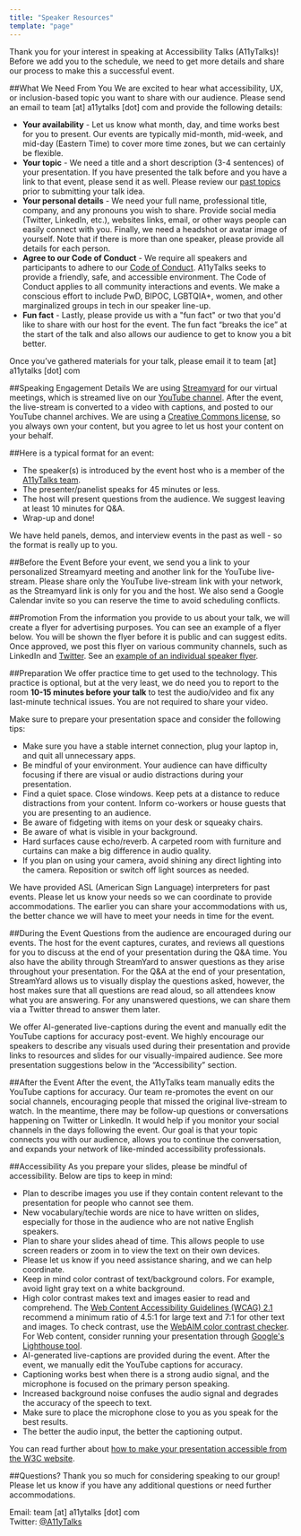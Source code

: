 ```yaml
---
title: "Speaker Resources"
template: "page"
---
```

Thank you for your interest in speaking at Accessibility Talks (A11yTalks)! Before we add you to the schedule, we need to get more details and share our process to make this a successful event.

##What We Need From You
We are excited to hear what accessibility, UX, or inclusion-based topic you want to share with our audience. Please send an email to team [at] a11ytalks [dot] com and provide the following details:
- **Your availability** - Let us know what month, day, and time works best for you to present. Our events are typically mid-month, mid-week, and mid-day (Eastern Time) to cover more time zones, but we can certainly be flexible.
- **Your topic** - We need a title and a short description (3-4 sentences) of your presentation. If you have presented the talk before and you have a link to that event, please send it as well. Please review our [past topics](https://www.youtube.com/c/AccessibilityTalks/videos) prior to submitting your talk idea.
- **Your personal details** - We need your full name, professional title, company, and any pronouns you wish to share. Provide social media (Twitter, LinkedIn, etc.), websites links, email, or other ways people can easily connect with you. Finally, we need a headshot or avatar image of yourself. Note that if there is more than one speaker, please provide all details for each person.
- **Agree to our Code of Conduct** - We require all speakers and participants to adhere to our [Code of Conduct](/pages/conduct). A11yTalks seeks to provide a friendly, safe, and accessible environment. The Code of Conduct applies to all community interactions and events. We make a conscious effort to include PwD, BIPOC, LGBTQIA+, women, and other marginalized groups in tech in our speaker line-up.
- **Fun fact** - Lastly, please provide us with a "fun fact" or two that you'd like to share with our host for the event. The fun fact “breaks the ice” at the start of the talk and also allows our audience to get to know you a bit better.

Once you’ve gathered materials for your talk, please email it to team [at] a11ytalks [dot] com

##Speaking Engagement Details
We are using [Streamyard](https://streamyard.com/resources/docs/getting-started) for our virtual meetings, which is streamed live on our [YouTube channel](https://www.youtube.com/c/AccessibilityTalks). After the event, the live-stream is converted to a video with captions, and posted to our YouTube channel archives. We are using a [Creative Commons license](https://support.google.com/youtube/answer/2797468?hl=en&ref_topic=2778546), so you always own your content, but you agree to let us host your content on your behalf.

##Here is a typical format for an event:
- The speaker(s) is introduced by the event host who is a member of the [A11yTalks team](/pages/about).
- The presenter/panelist speaks for 45 minutes or less.
- The host will present questions from the audience. We suggest leaving at least 10 minutes for Q&A.
- Wrap-up and done!

We have held panels, demos, and interview events in the past as well - so the format is really up to you.

##Before the Event
Before your event, we send you a link to your personalized Streamyard meeting and another link for the YouTube live-stream. Please share only the YouTube live-stream link with your network, as the Streamyard link is only for you and the host. We also send a Google Calendar invite so you can reserve the time to avoid scheduling conflicts.

##Promotion
From the information you provide to us about your talk, we will create a flyer for advertising purposes. You can see an example of a flyer below. You will be shown the flyer before it is public and can suggest edits. Once approved, we post this flyer on various community channels, such as LinkedIn and [Twitter](https://twitter.com/A11YTalks). See an [example of an individual speaker flyer](/media/A11yTalks-Dec2021.png).

##Preparation
We offer practice time to get used to the technology. This practice is optional, but at the very least, we do need you to report to the room **10-15 minutes before your talk** to test the audio/video and fix any last-minute technical issues. You are not required to share your video.

Make sure to prepare your presentation space and consider the following tips:
- Make sure you have a stable internet connection, plug your laptop in, and quit all unnecessary apps.
- Be mindful of your environment. Your audience can have difficulty focusing if there are visual or audio distractions during your presentation.
- Find a quiet space. Close windows. Keep pets at a distance to reduce distractions from your content. Inform co-workers or house guests that you are presenting to an audience.
- Be aware of fidgeting with items on your desk or squeaky chairs.
- Be aware of what is visible in your background.
- Hard surfaces cause echo/reverb. A carpeted room with furniture and curtains can make a big difference in audio quality.
- If you plan on using your camera, avoid shining any direct lighting into the camera. Reposition or switch off light sources as needed.

We have provided ASL (American Sign Language) interpreters for past events. Please let us know your needs so we can coordinate to provide accommodations. The earlier you can share your accommodations with us, the better chance we will have to meet your needs in time for the event.

##During the Event
Questions from the audience are encouraged during our events. The host for the event captures, curates, and reviews all questions for you to discuss at the end of your presentation during the Q&A time. You also have the ability through StreamYard to answer questions as they arise throughout your presentation. For the Q&A at the end of your presentation, StreamYard allows us to visually display the questions asked, however, the host makes sure that all questions are read aloud, so all attendees know what you are answering. For any unanswered questions, we can share them via a Twitter thread to answer them later.

We offer AI-generated live-captions during the event and manually edit the YouTube captions for accuracy post-event. We highly encourage our speakers to describe any visuals used during their presentation and provide links to resources and slides for our visually-impaired audience. See more presentation suggestions below in the “Accessibility” section.

##After the Event
After the event, the A11yTalks team manually edits the YouTube captions for accuracy. Our team re-promotes the event on our social channels, encouraging people that missed the original live-stream to watch. In the meantime, there may be follow-up questions or conversations happening on Twitter or LinkedIn. It would help if you monitor your social channels in the days following the event. Our goal is that your topic connects you with our audience, allows you to continue the conversation, and expands your network of like-minded accessibility professionals.

##Accessibility
As you prepare your slides, please be mindful of accessibility. Below are tips to keep in mind:
- Plan to describe images you use if they contain content relevant to the presentation for people who cannot see them.
- New vocabulary/techie words are nice to have written on slides, especially for those in the audience who are not native English speakers.
- Plan to share your slides ahead of time. This allows people to use screen readers or zoom in to view the text on their own devices. 
- Please let us know if you need assistance sharing, and we can help coordinate.
- Keep in mind color contrast of text/background colors. For example, avoid light gray text on a white background.
- High color contrast makes text and images easier to read and comprehend. The [Web Content Accessibility Guidelines (WCAG) 2.1](https://www.w3.org/TR/WCAG21/#contrast-minimum) recommend a minimum ratio of 4.5:1 for large text and 7:1 for other text and images. To check contrast, use the [WebAIM color contrast checker](https://webaim.org/resources/contrastchecker). For Web content, consider running your presentation through [Google's Lighthouse tool](https://developers.google.com/web/tools/lighthouse).
- AI-generated live-captions are provided during the event. After the event, we manually edit the YouTube captions for accuracy.
- Captioning works best when there is a strong audio signal, and the microphone is focused on the primary person speaking.
- Increased background noise confuses the audio signal and degrades the accuracy of the speech to text.
- Make sure to place the microphone close to you as you speak for the best results.
- The better the audio input, the better the captioning output.

You can read further about [how to make your presentation accessible from the W3C website](https://www.w3.org/WAI/teach-advocate/accessible-presentations).

##Questions?
Thank you so much for considering speaking to our group! Please let us know if you have any additional questions or need further accommodations.

Email: team [at] a11ytalks [dot] com<br>
Twitter: [@A11yTalks](https://twitter.com/A11YTalks)


